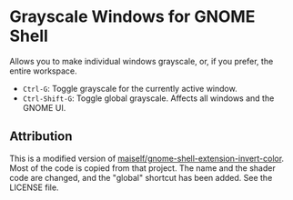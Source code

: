 # Grayscale Windows for GNOME Shell

Allows you to make individual windows grayscale, or, if you prefer, the entire workspace.

- `Ctrl-G`: Toggle grayscale for the currently active window.
- `Ctrl-Shift-G`: Toggle global grayscale. Affects all windows and the GNOME UI.

## Attribution
This is a modified version of [maiself/gnome-shell-extension-invert-color](https://github.com/maiself/gnome-shell-extension-invert-color). Most of the code is copied from that project. The name and the shader code are changed, and the "global" shortcut has been added. See the LICENSE file.
